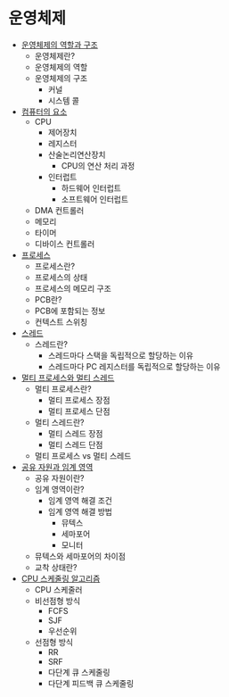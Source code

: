 # 운영체제

- [운영체제의 역할과 구조](https://github.com/HanKwanJin/CS_Study/blob/main/OS/운영체제의-역할과-구조.md)
    - 운영체제란?
    - 운영체제의 역할
    - 운영체제의 구조
        - 커널
        - 시스템 콜
- [컴퓨터의 요소](https://github.com/HanKwanJin/CS_Study/blob/main/OS/컴퓨터의-요소.md)
    - CPU
        - 제어장치
        - 레지스터
        - 산술논리연산장치
            - CPU의 연산 처리 과정
        - 인터럽트
            - 하드웨어 인터럽트
            - 소프트웨어 인터럽트
    - DMA 컨트롤러
    - 메모리
    - 타이머
    - 디바이스 컨트롤러
- [프로세스](https://github.com/HanKwanJin/CS_Study/blob/main/OS/프로세스.md)
    - 프로세스란?
    - 프로세스의 상태
    - 프로세스의 메모리 구조
    - PCB란?
    - PCB에 포함되는 정보
    - 컨텍스트 스위칭
- [스레드](https://github.com/HanKwanJin/CS_Study/blob/main/OS/스레드.md)
    - 스레드란?
        -  스레드마다 스택을 독립적으로 할당하는 이유
        -  스레드마다 PC 레지스터를 독립적으로 할당하는 이유
- [멀티 프로세스와 멀티 스레드](https://github.com/HanKwanJin/CS_Study/blob/main/OS/멀티프로세스와-멀티스레드.md)
    - 멀티 프로세스란?
        - 멀티 프로세스 장점
        - 멀티 프로세스 단점
    - 멀티 스레드란?
        - 멀티 스레드 장점
        - 멀티 스레드 단점
    - 멀티 프로세스 vs 멀티 스레드
- [공유 자원과 임계 영역](https://github.com/HanKwanJin/CS_Study/blob/main/OS/공유-자원과-임계-영역.md)
    - 공유 자원이란?
    - 임계 영역이란?
        - 임계 영역 해결 조건
        - 임계 영역 해결 방법
            - 뮤텍스
            - 세마포어
            - 모니터
    - 뮤텍스와 세마포어의 차이점
    - 교착 상태란?
- [CPU 스케줄링 알고리즘](https://github.com/HanKwanJin/CS_Study/blob/main/OS/CPU-스케줄링-알고리즘.md)
    - CPU 스케줄러
    - 비선점형 방식
        - FCFS
        - SJF
        - 우선순위
    - 선점형 방식
        - RR
        - SRF
        - 다단계 큐 스케줄링
        - 다단계 피드백 큐 스케줄링